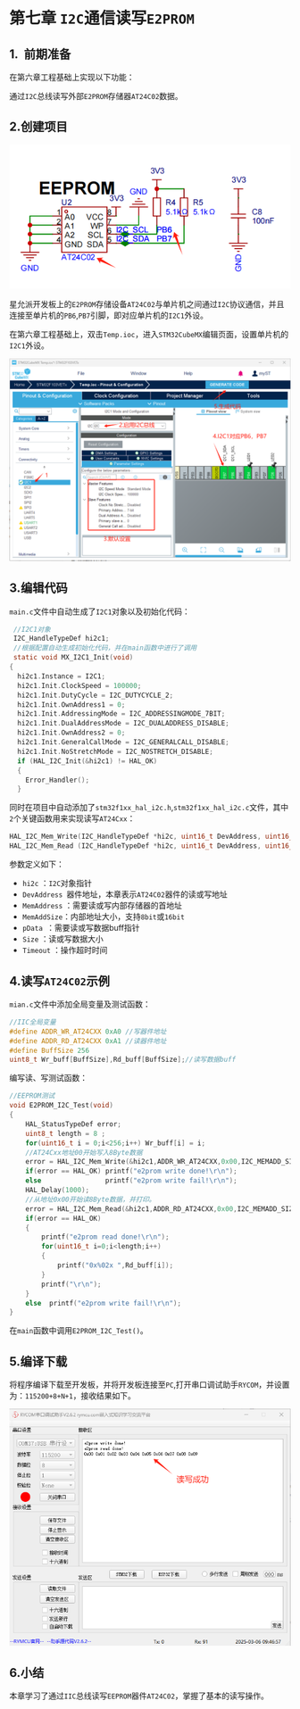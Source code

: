# 第七章 `I2C`通信读写`E2PROM`

## 1.  前期准备

在第六章工程基础上实现以下功能：

通过`I2C`总线读写外部`E2PROM`存储器`AT24C02`数据。

## 2.创建项目

![](images/i2c1.png)

星允派开发板上的`E2PROM`存储设备`AT24C02`与单片机之间通过`I2C`协议通信，并且连接至单片机的`PB6`,`PB7`引脚，即对应单片机的`I2C1`外设。

在第六章工程基础上，双击`Temp.ioc`，进入`STM32CubeMX`编辑页面，设置单片机的`I2C1`外设。

![](images/i2c2.png)

## 3.编辑代码

`main.c`文件中自动生成了`I2C1`对象以及初始化代码：

```c
 //I2C1对象
 I2C_HandleTypeDef hi2c1;
 //根据配置自动生成初始化代码，并在main函数中进行了调用
 static void MX_I2C1_Init(void)
{
  hi2c1.Instance = I2C1;
  hi2c1.Init.ClockSpeed = 100000;
  hi2c1.Init.DutyCycle = I2C_DUTYCYCLE_2;
  hi2c1.Init.OwnAddress1 = 0;
  hi2c1.Init.AddressingMode = I2C_ADDRESSINGMODE_7BIT;
  hi2c1.Init.DualAddressMode = I2C_DUALADDRESS_DISABLE;
  hi2c1.Init.OwnAddress2 = 0;
  hi2c1.Init.GeneralCallMode = I2C_GENERALCALL_DISABLE;
  hi2c1.Init.NoStretchMode = I2C_NOSTRETCH_DISABLE;
  if (HAL_I2C_Init(&hi2c1) != HAL_OK)
  {
    Error_Handler();
  }
```

同时在项目中自动添加了`stm32f1xx_hal_i2c.h`,`stm32f1xx_hal_i2c.c`文件，其中`2`个关键函数用来实现读写`AT24Cxx`：

```c
HAL_I2C_Mem_Write(I2C_HandleTypeDef *hi2c, uint16_t DevAddress, uint16_t MemAddress, uint16_t MemAddSize, uint8_t *pData, uint16_t Size, uint32_t Timeout);
HAL_I2C_Mem_Read (I2C_HandleTypeDef *hi2c, uint16_t DevAddress, uint16_t MemAddress, uint16_t MemAddSize, uint8_t *pData, uint16_t Size, uint32_t Timeout);
```

参数定义如下：

* `hi2c` ：`I2C`对象指针 
* `DevAddress `器件地址，本章表示`AT24C02`器件的读或写地址
* `MemAddress` ：需要读或写内部存储器的首地址  
* `MemAddSize`：内部地址大小，支持`8bit`或`16bit `
* `pData `：需要读或写数据buff指针
* `Size` ：读或写数据大小 
* `Timeout` ：操作超时时间

## 4.读写`AT24C02`示例

`mian.c`文件中添加全局变量及测试函数：

```c
//IIC全局变量
#define ADDR_WR_AT24CXX 0xA0 //写器件地址
#define ADDR_RD_AT24CXX 0xA1 //读器件地址
#define BuffSize 256
uint8_t Wr_buff[BuffSize],Rd_buff[BuffSize];//读写数据buff
```

编写读、写测试函数：

```c
//EEPROM测试
void E2PROM_I2C_Test(void)
{
    HAL_StatusTypeDef error;
    uint8_t length = 8 ;
    for(uint16_t i = 0;i<256;i++) Wr_buff[i] = i;
    //AT24Cxx地址00开始写入8Byte数据
    error = HAL_I2C_Mem_Write(&hi2c1,ADDR_WR_AT24CXX,0x00,I2C_MEMADD_SIZE_16BIT,Wr_buff,length,1000);
    if(error == HAL_OK) printf("e2prom write done!\r\n");
    else                printf("e2prom write fail!\r\n");
    HAL_Delay(1000);
    //从地址0x00开始读8Byte数据，并打印。
    error = HAL_I2C_Mem_Read(&hi2c1,ADDR_RD_AT24CXX,0x00,I2C_MEMADD_SIZE_16BIT,Rd_buff,length,1000);
    if(error == HAL_OK)
    {
        printf("e2prom read done!\r\n");
        for(uint16_t i=0;i<length;i++)
        {
            printf("0x%02x ",Rd_buff[i]);
        }
        printf("\r\n");
    }
    else  printf("e2prom write fail!\r\n");
}
```

在`main`函数中调用`E2PROM_I2C_Test()`。

## 5.编译下载

将程序编译下载至开发板，并将开发板连接至`PC`,打开串口调试助手`RYCOM`，并设置为：`115200+8+N+1`，接收结果如下。

![](images/i2c3.png)

## 6.小结

本章学习了通过`IIC`总线读写`EEPROM`器件`AT24C02`，掌握了基本的读写操作。